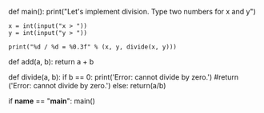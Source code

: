 def main():
    print("Let's implement division. Type two numbers for x and y")
    
    x = int(input("x > "))
    y = int(input("y > "))
    
    print("%d / %d = %0.3f" % (x, y, divide(x, y)))
    
    
def add(a, b):
    return a + b
    

def divide(a, b):
    if b == 0:
        print('Error: cannot divide by zero.')
        #return ('Error: cannot divide by zero.')
    else:
        return(a/b)

if __name__ == "__main__":
    main()
